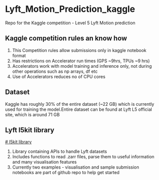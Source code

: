 # Lyft_Motion_Prediction_kaggle
Repo for the Kaggle competition - Level 5 Lyft Motion prediction

## Kaggle competition rules an know how
1. This Competition rules allow submissions only in kaggle notebook format
2. Has restrictions on Accelerator run times (GPS ~9hrs, TPUs ~9 hrs)
3. Accelerators work with model training and inference only, not during
   other operations such as np arrays, df etc
4. Use of Accelerators reduces no of CPU cores 

## Dataset
Kaggle has roughly 30% of the entire dataset (~22 GB) which is currently used
for training the model.Entire dataset can be found at Lyft L5 official site, 
which is around 71 GB

## Lyft l5kit library
[# l5kit library](https://github.com/lyft/l5kit)
1. Library containing APIs to handle Lyft datasets
2. Includes functions to read .zarr files, parse them to useful information 
   and many visualisation features
3. Currently two examples - visualisation and sample submission notebooks are 
   part of github repo to help get started
